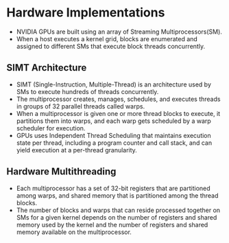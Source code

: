 # Hardware Implementations
- NVIDIA GPUs are built using an array of Streaming Multiprocessors(SM).
- When a host executes a kernel grid, blocks are enumerated and assigned to different SMs that execute block threads concurrently.
## SIMT Architecture 
- SIMT (Single-Instruction, Multiple-Thread) is an architecture used by SMs to execute hundreds of threads concurrently.
- The multiprocessor creates, manages, schedules, and executes threads in groups of 32 parallel threads called warps.
- When a multiprocessor is given one or more thread blocks to execute, it partitions them into warps, and each warp gets scheduled by a warp scheduler for execution.
- GPUs uses Independent Thread Scheduling that maintains execution state per thread, including a program counter and call stack, and can yield execution at a per-thread granularity.
## Hardware Multithreading 
- Each multiprocessor has a set of 32-bit registers that are partitioned among warps, and shared memory that is partitioned among the thread blocks.
- The number of blocks and warps that can reside processed together on SMs for a given kernel depends on the number of registers and shared memory used by the kernel and the number of registers and shared memory available on the multiprocessor.
